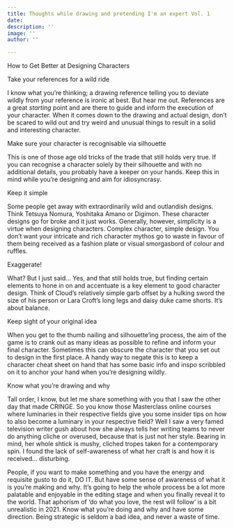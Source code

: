 ```yaml
---
title: Thoughts while drawing and pretending I'm an expert Vol. 1
date: 
description: ''
image: ''
author: ''

---
```

How to Get Better at Designing Characters

Take your references for a wild ride

I know what you’re thinking; a drawing reference telling you to deviate wildly from your reference is ironic at best. But hear me out. References are a great _starting_ point and are there to guide and inform the execution of your character. When it comes down to the drawing and actual design, don’t be scared to wild out and try weird and unusual things to result in a solid and interesting character.

Make sure your character is recognisable via silhouette

This is one of those age old tricks of the trade that still holds very true. If you can recognise a character solely by their silhouette and with no additional details, you probably have a keeper on your hands. Keep this in mind while you’re designing and aim for idiosyncrasy.

Keep it simple

Some people get away with extraordinarily wild and outlandish designs. Think Tetsuya Nomura, Yoshitaka Amano or Digimon. These character designs go for broke and it just works. Generally, however, simplicity is a virtue when designing characters. Complex character, simple design. You don’t want your intricate and rich character mythos go to waste in favour of them being received as a fashion plate or visual smorgasbord of colour and ruffles.

Exaggerate!

What? But I just said… Yes, and that still holds true, but finding certain elements to hone in on and accentuate is a key element to good character design. Think of Cloud’s relatively simple garb offset by a hulking sword the size of his person or Lara Croft’s long legs and daisy duke came shorts. It’s about balance.

Keep sight of your original idea

When you get to the thumb nailing and silhouette’ing process, the aim of the game is to crank out as many ideas as possible to refine and inform your final character. Sometimes this can obscure the character that you set out to design in the first place. A handy way to negate this is to keep a character cheat sheet on hand that has some basic info and inspo scribbled on it to anchor your hand when you’re designing wildly.

Know what you’re drawing and why

Tall order, I know, but let me share something with you that I saw the other day that made CRINGE. So you know those Masterclass online courses where luminaries in their respective fields give you some insider tips on how to also become a luminary in your respective field? Well I saw a very famed television writer gush about how she always tells her writing teams to never do anything cliche or overused, because that is just not her style. Bearing in mind, her whole shtick is mushy, cliched tropes taken for a contemporary spin. I found the lack of self-awareness of what her craft is and how it is received… disturbing.

People, if you want to make something and you have the energy and requisite gusto to do it, DO IT. But have some sense of awareness of what it is you’re making and why. It’s going to help the whole process be a lot more palatable and enjoyable in the editing stage and when you finally reveal it to the world. That aphorism of ‘do what you love, the rest will follow’ is a bit unrealistic in 2021. Know what you’re doing and why and have some direction. Being strategic is seldom a bad idea, and never a waste of time.